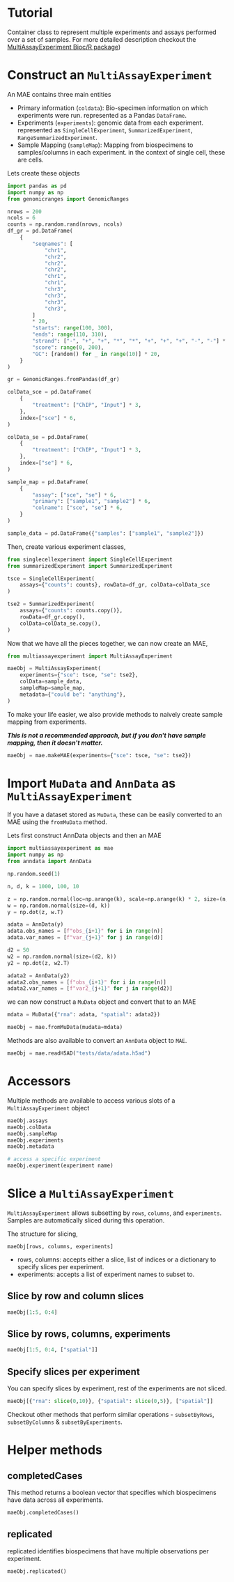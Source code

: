 # Tutorial

Container class to represent multiple experiments and assays performed over a set of samples. For more detailed description checkout the [MultiAssayExperiment Bioc/R package](https://bioconductor.org/packages/release/bioc/html/MultiAssayExperiment.html))

# Construct an `MultiAssayExperiment`

An MAE contains three main entities

- Primary information (`coldata`): Bio-specimen information on which experiments were run. represented as a Pandas `DataFrame`.
- Experiments (`experiments`): genomic data from each experiment. represented as `SingleCellExperiment`, `SummarizedExperiment`, `RangeSummarizedExperiment`.
- Sample Mapping (`sampleMap`): Mapping from biospecimens to samples/columns in each experiment. in the context of single cell, these are cells.

Lets create these objects

```python
import pandas as pd
import numpy as np
from genomicranges import GenomicRanges

nrows = 200
ncols = 6
counts = np.random.rand(nrows, ncols)
df_gr = pd.DataFrame(
    {
        "seqnames": [
            "chr1",
            "chr2",
            "chr2",
            "chr2",
            "chr1",
            "chr1",
            "chr3",
            "chr3",
            "chr3",
            "chr3",
        ]
        * 20,
        "starts": range(100, 300),
        "ends": range(110, 310),
        "strand": ["-", "+", "+", "*", "*", "+", "+", "+", "-", "-"] * 20,
        "score": range(0, 200),
        "GC": [random() for _ in range(10)] * 20,
    }
)

gr = GenomicRanges.fromPandas(df_gr)

colData_sce = pd.DataFrame(
    {
        "treatment": ["ChIP", "Input"] * 3,
    },
    index=["sce"] * 6,
)

colData_se = pd.DataFrame(
    {
        "treatment": ["ChIP", "Input"] * 3,
    },
    index=["se"] * 6,
)

sample_map = pd.DataFrame(
    {
        "assay": ["sce", "se"] * 6,
        "primary": ["sample1", "sample2"] * 6,
        "colname": ["sce", "se"] * 6,
    }
)

sample_data = pd.DataFrame({"samples": ["sample1", "sample2"]})
```

Then, create various experiment classes,

```python
from singlecellexperiment import SingleCellExperiment
from summarizedExperiment import SummarizedExperiment

tsce = SingleCellExperiment(
    assays={"counts": counts}, rowData=df_gr, colData=colData_sce
)

tse2 = SummarizedExperiment(
    assays={"counts": counts.copy()},
    rowData=df_gr.copy(),
    colData=colData_se.copy(),
)
```

Now that we have all the pieces together, we can now create an MAE,


```python
from multiassayexperiment import MultiAssayExperiment

maeObj = MultiAssayExperiment(
    experiments={"sce": tsce, "se": tse2},
    colData=sample_data,
    sampleMap=sample_map,
    metadata={"could be": "anything"},
)
```

To make your life easier, we also provide methods to naively create sample mapping from experiments. 

***This is not a recommended approach, but if you don't have sample mapping, then it doesn't matter.***

```python
maeObj = mae.makeMAE(experiments={"sce": tsce, "se": tse2})
```

# Import `MuData` and `AnnData` as `MultiAssayExperiment`

If you have a dataset stored as `MuData`, these can be easily converted to an MAE using the `fromMuData` method.

Lets first construct AnnData objects and then an MAE


```python
import multiassayexperiment as mae
import numpy as np
from anndata import AnnData

np.random.seed(1)

n, d, k = 1000, 100, 10

z = np.random.normal(loc=np.arange(k), scale=np.arange(k) * 2, size=(n, k))
w = np.random.normal(size=(d, k))
y = np.dot(z, w.T)

adata = AnnData(y)
adata.obs_names = [f"obs_{i+1}" for i in range(n)]
adata.var_names = [f"var_{j+1}" for j in range(d)]

d2 = 50
w2 = np.random.normal(size=(d2, k))
y2 = np.dot(z, w2.T)

adata2 = AnnData(y2)
adata2.obs_names = [f"obs_{i+1}" for i in range(n)]
adata2.var_names = [f"var2_{j+1}" for j in range(d2)]
```

we can now construct a `MuData` object and convert that to an MAE

```python
mdata = MuData({"rna": adata, "spatial": adata2})

maeObj = mae.fromMuData(mudata=mdata)
```

Methods are also available to convert an `AnnData` object to `MAE`.

```python
maeObj = mae.readH5AD("tests/data/adata.h5ad")
```

# Accessors

Multiple methods are available to access various slots of a `MultiAssayExperiment` object

```python
maeObj.assays
maeObj.colData
maeObj.sampleMap
maeObj.experiments
maeObj.metadata

# access a specific experiment
maeObj.experiment(experiment name)
```

# Slice a `MultiAssayExperiment`

`MultiAssayExperiment` allows subsetting by `rows`, `columns`, and `experiments`. Samples are automatically sliced during this operation.

The structure for slicing,

```
maeObj[rows, columns, experiments]
```

- rows, columns: accepts either a slice, list of indices or a dictionary to specify slices per experiment.
- experiments: accepts a list of experiment names to subset to.

## Slice by row and column slices

```python
maeObj[1:5, 0:4]
```

## Slice by rows, columns, experiments


```python
maeObj[1:5, 0:4, ["spatial"]]
```

## Specify slices per experiment

You can specify slices by experiment, rest of the experiments are not sliced.

```python
maeObj[{"rna": slice(0,10)}, {"spatial": slice(0,5)}, ["spatial"]]
```

Checkout other methods that perform similar operations - `subsetByRows`, `subsetByColumns` & `subsetByExperiments`.

# Helper methods

## completedCases

This method returns a boolean vector that specifies which biospecimens have data across all experiments.

```python
maeObj.completedCases()
```

## replicated

replicated identifies biospecimens that have multiple observations per experiment.

```python
maeObj.replicated()
```